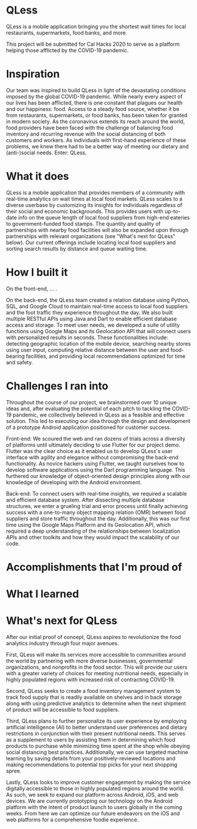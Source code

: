 # QLess
QLess is a mobile application bringing you the shortest wait times for local restaurants, supermarkets, food banks, and more.

This project will be submitted for Cal Hacks 2020 to serve as a platform helping those afflicted by the COVID-19 pandemic.

# Inspiration

Our team was inspired to build QLess in light of the devastating conditions imposed by the global COVID-19 pandemic. While nearly every aspect of our lives has been afflicted, there is one constant that plagues our health and our happiness: food. Access to a steady food source, whether it be from restaurants, supermarkets, or food banks, has been taken for granted in modern society. As the coronavirus extends its reach around the world, food providers have been faced with the challenge of balancing food inventory and recurring revenue with the social distancing of both customers and workers. As individuals with first-hand experience of these problems, we knew there had to be a better way of meeting our dietary and (anti-)social needs. Enter: QLess.

# What it does

QLess is a mobile application that provides members of a community with real-time analytics on wait times at local food markets. QLess scales to a diverse userbase by customizing its insights for individuals regardless of their social and economic backgrounds. This provides users with up-to-date info on the queue length of local food suppliers from high-end eateries to government-funded food stamps. The quantity and quality of partnerships with nearby food facilities will also be expanded upon through partnerships with relevant organizations (see "What's next for QLess" below). Our current offerings include locating local food suppliers and sorting search results by distance and queue waiting time.

# How I built it

On the front-end, ... .

On the back-end, the QLess team created a relation database using Python, SQL, and Google Cloud to maintain real-time access to local food suppliers and the foot traffic they experience throughout the day. We also built multiple RESTful APIs using Java and Dart to enable efficient database access and storage. To meet user needs, we developed a suite of utility functions using Google Maps and its Geolocation API that will connect users with personalized results in seconds. These functionalities include: detecting geographic location of the mobile device, searching nearby stores using user input, computing relative distance between the user and food-bearing facilities, and providing local recommendations optimized for time and safety.

# Challenges I ran into

Throughout the course of our project, we brainstormed over 10 unique ideas and, after evaluating the potential of each pitch to tackling the COVID-19 pandemic, we collectively believed in QLess as a feasible and effective solution. This led to executing our idea through the design and development of a prototype Android application positioned for customer success.

Front-end: We scoured the web and ran dozens of trials across a diversity of platforms until ultimately deciding to use Flutter for our project demo. Flutter was the clear choice as it enabled us to develop QLess's user interface with agility and elegance without compromising the back-end functionality. As novice hackers using Flutter, we taught ourselves how to develop software applications using the Dart programming language. This furthered our knowledge of object-oriented design principles along with our knowledge of developing with the Android environment.

Back-end: To connect users with real-time insights, we required a scalable and efficient database system. After dissecting multiple database structures, we enter a grueling trial and error process until finally achieving success with a one-to-many object mapping relation (OMR) between food suppliers and store traffic throughout the day. Additionally, this was our first time using the Google Maps Platform and its Geolocation API, which required a deep understanding of the relationships between localization APIs and other toolkits and how they would impact the scalability of our code. 
  
  
# Accomplishments that I'm proud of

# What I learned

# What's next for QLess

After our initial proof of concept, QLess aspires to revolutionize the food analytics industry through four major avenues.

First, QLess will make its services more accessible to communities around the world by partnering with more diverse businesses, governmental organizations, and nonprofits in the food sector. This will provide our users with a greater variety of choices for meeting nutritional needs, especially in highly populated regions with increased risk of contracting COVID-19.

Second, QLess seeks to create a food inventory management system to track food supply that is readily available on shelves and in back storage along with using predictive analytics to determine when the next shipment of product will be accessible to food suppliers.

Third, QLess plans to further personalize its user experience by employing artificial intelligence (AI) to better understand user preferences and dietary restrictions in conjunction with their present nutritional needs. This serves as a supplement to users by assisting them in determining which food products to purchase while minimizing time spent at the shop while obeying social distancing best practices. Additionally, we can use targeted machine learning by saving details from your positively-reviewed locations and making recommendations to potential top picks for your next shopping spree.

Lastly, QLess looks to improve customer engagement by making the service digitally accessible to those in highly populated regions around the world. As such, we seek to expand our platform across Android, iOS, and web devices. We are currently prototyping our technology on the Android platform with the intent of product launch to users globally in the coming weeks. From here we can optimize our future endeavors on the iOS and web platforms for a comprehensive foodie experience.
